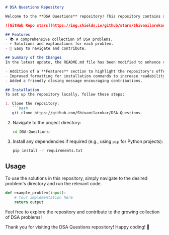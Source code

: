 ```markdown
# DSA Questions Repository

Welcome to the **DSA Questions** repository! This repository contains a collection of Data Structures and Algorithms (DSA) problems designed to help you enhance your coding skills.

![GitHub Repo stars](https://img.shields.io/github/stars/Shivanilarokar/DSA-Questions-) ![GitHub forks](https://img.shields.io/github/forks/Shivanilarokar/DSA-Questions-) ![GitHub issues](https://img.shields.io/github/issues/Shivanilarokar/DSA-Questions-)

## Features
- 📚 A comprehensive collection of DSA problems.
- ⚡ Solutions and explanations for each problem.
- 🚀 Easy to navigate and contribute.

## Summary of the Changes
In the latest update, the README.md file has been modified to enhance clarity and structure. Key improvements include:

- Addition of a **Features** section to highlight the repository's offerings.
- Improved formatting for installation commands to increase readability.
- Added a friendly closing message encouraging contributions.

## Installation
To set up the repository locally, follow these steps:

1. Clone the repository:
   ```bash
   git clone https://github.com/Shivanilarokar/DSA-Questions-
   ```

2. Navigate to the project directory:
   ```bash
   cd DSA-Questions-
   ```

3. Install any dependencies if required (e.g., using `pip` for Python projects):
   ```bash
   pip install -r requirements.txt
   ```

## Usage
To use the solutions in this repository, simply navigate to the desired problem's directory and run the relevant code.

```python
def example_problem(input):
    # Your implementation here
    return output
```

Feel free to explore the repository and contribute to the growing collection of DSA problems! 

Thank you for visiting the DSA Questions repository! Happy coding! 🚀
```